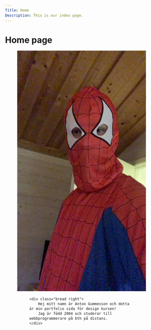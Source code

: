 ```yaml
---
Title: Home
Description: This is our index page.
---
```


Home page
==========================

<!-- The source for this page is in `content/index.md`. -->
<div class="flex-text">
    <figure>
        <img src="assets/img/my_pic.jpg" class="my_pic" alt="Bild på mig">
    <figure>

    <div class="bread right">
        Hej mitt namn är Anton Gummesson och detta är min portfolio sida för design kursen!
        Jag är född 2004 och studerar till webbprogrammerare på bth på distans.
    </div>
<div>